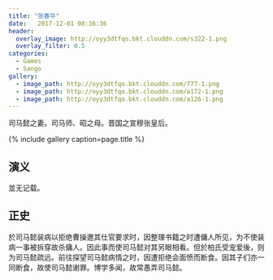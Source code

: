 ```yaml
---
title: "张春华"
date:   2017-12-01 08:36:36
header:
  overlay_image: http://oyy3dtfqo.bkt.clouddn.com/s322-1.png
  overlay_filter: 0.5
categories:
  - Games
  - Sango
gallery:
  - image_path: http://oyy3dtfqo.bkt.clouddn.com/777-1.png
  - image_path: http://oyy3dtfqo.bkt.clouddn.com/a172-1.png
  - image_path: http://oyy3dtfqo.bkt.clouddn.com/a126-1.png
---
```


司马懿之妻。司马师、昭之母。晋国之宣穆张皇后。

{% include gallery caption=page.title %}

## 演义

並无记载。

## 正史

於司马懿装病以拒绝曹操邀其仕官要求时，因整理书籍之时遭傭人所见，为不使装病一事被拆穿故杀傭人。因此事而使司马懿对其另眼相看。但於柏氏受宠爱後，则为司马懿疏远。前往探望司马懿病情之时，因遭拒绝会面愤而断食。因其子们亦一同断食，故使司马懿谢罪。博学多闻，故常愚弄司马懿。